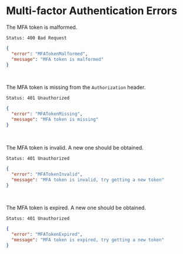 # Multi-factor Authentication Errors

The MFA token is malformed.

```http request
Status: 400 Bad Request
```

```json
{
  "error": "MFATokenMalformed",
  "message": "MFA token is malformed"
}
```

<br/>

The MFA token is missing from the `Authorization` header.

```http request
Status: 401 Unauthorized
```

```json
{
  "error": "MFATokenMissing",
  "message": "MFA token is missing"
}
```

<br/>

The MFA token is invalid. A new one should be obtained.

```http request
Status: 401 Unauthorized
```

```json
{
  "error": "MFATokenInvalid",
  "message": "MFA token is invalid, try getting a new token"
}
```

<br/>

The MFA token is expired. A new one should be obtained.

```http request
Status: 401 Unauthorized
```

```json
{
  "error": "MFATokenExpired",
  "message": "MFA token is expired, try getting a new token"
}
```
